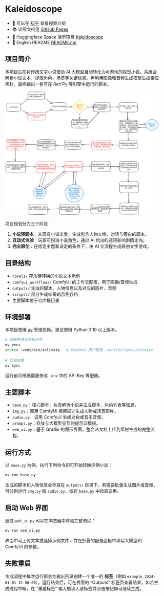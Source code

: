 # Kaleidoscope

- 🎥 可以在 [知乎](https://www.zhihu.com/zvideo/1915566580563157432) 查看视频介绍
- 📚 详细文档见 [GitHub Pages](https://github.com/shadowinkstar/Kaleidoscope)
- 🤗 Huggingface Space 演示项目 [Kaleidoscope](https://huggingface.co/spaces/Agents-MCP-Hackathon/Kaleidoscope)
- 📄 English README [README.md](README.md)

## 项目简介

本项目旨在将传统文字小说借助 AI 大模型自动转化为可游玩的视觉小说。系统会解析小说文本，提取角色、场景等关键信息，再利用图像和音频生成模型生成相应素材，最终输出一套可在 Ren'Py 等引擎中运行的脚本。

![](2024-07-07-%E8%AE%BE%E8%AE%A1%E6%B5%81%E7%A8%8B%E5%9B%BE.png)

项目规划分为三个阶段：
1. **小说转脚本**：从现有小说出发，生成包含人物立绘、对话与旁白的脚本。
2. **互动式体验**：玩家可扮演小说角色，通过 AI 给出的选项影响剧情走向。
3. **完全原创**：在给定主题和设定的条件下，由 AI 全流程生成原创文字游戏。

## 目录结构

- `novels/` 存放待转换的小说文本示例
- `comfyui_workflows/` ComfyUI 的工作流配置，用于图像/音频生成
- `outputs/` 生成的脚本、人物信息以及对应的图片、音频
- `scripts/` 部分生成结果的示例存档
- 主要脚本位于仓库根目录

## 环境部署

本项目使用 [uv](https://github.com/astral-sh/uv) 管理依赖。建议使用 Python 3.10 以上版本。

```bash
# 创建并激活虚拟环境
uv venv
source .venv/bin/activate   # Windows 用户使用 .venv\Scripts\activate

# 安装依赖
uv sync
```

运行前可根据需要修改 `.env` 中的 API Key 等配置。

## 主要脚本

- `base.py`：核心脚本，负责解析小说并生成脚本、角色列表等信息。
- `img.py`：调用 ComfyUI 根据描述生成人物或场景图片。
- `audio.py`：调用 ComfyUI 生成对白或音乐音频。
- `prompt.py`：存放与大模型交互的提示词模板。
- `web_ui.py`：基于 Gradio 的图形界面，整合从文档上传到素材生成的完整流程。

## 运行方式

以 `base.py` 为例，执行下列命令即可开始转换示例小说：

```bash
uv run base.py
```

生成的脚本和人物信息会存放在 `outputs/` 目录下。若需要批量生成图片或音频，可分别运行 `img.py` 和 `audio.py`，或在 `base.py` 中按需调用。

## 启动 Web 界面

通过 `web_ui.py` 可以在浏览器中体验完整流程：

```bash
uv run web_ui.py
```

界面中可上传文本或选择示例文件，并在折叠的配置面板中填写大模型和 ComfyUI 的参数。


## 失败重启

生成流程中每次运行都会为输出目录创建一个唯一的 **标签**（例如 `example_2024-01-01-12-00-00`）。运行结束后，可在界面的 “Outputs” 标签页查看结果。如若生成过程中断，在 “重启标签” 输入框填入该标签并点击按钮即可继续生成。


